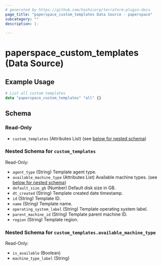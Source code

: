 ```yaml
---
# generated by https://github.com/hashicorp/terraform-plugin-docs
page_title: "paperspace_custom_templates Data Source - paperspace"
subcategory: ""
description: |-
  
---
```


# paperspace_custom_templates (Data Source)



## Example Usage

```terraform
# List all custom templates
data "paperspace_custom_templates" "all" {}
```

<!-- schema generated by tfplugindocs -->
## Schema

### Read-Only

- `custom_templates` (Attributes List) (see [below for nested schema](#nestedatt--custom_templates))

<a id="nestedatt--custom_templates"></a>
### Nested Schema for `custom_templates`

Read-Only:

- `agent_type` (String) Template agent type.
- `available_machine_type` (Attributes List) Available machine types. (see [below for nested schema](#nestedatt--custom_templates--available_machine_type))
- `default_size_gb` (Number) Default disk size in GB.
- `dt_created` (String) Template created date timestamp.
- `id` (String) Template ID.
- `name` (String) Template name.
- `operating_system_label` (String) Template operating system label.
- `parent_machine_id` (String) Template parent machine ID.
- `region` (String) Template region.

<a id="nestedatt--custom_templates--available_machine_type"></a>
### Nested Schema for `custom_templates.available_machine_type`

Read-Only:

- `is_available` (Boolean)
- `machine_type_label` (String)
